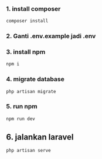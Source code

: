 ### 1. install composer
```sh
composer install
```

### 2. Ganti .env.example jadi .env

### 3. install npm
```sh
npm i
```

### 4. migrate database
```sh
php artisan migrate
```

### 5. run npm
```sh
npm run dev
```

## 6. jalankan laravel
```sh
php artisan serve
```
